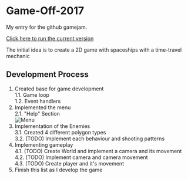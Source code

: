 Game-Off-2017
=============

My entry for the github gamejam.

[Click here to run the current version](https://rawgit.com/GuilhermeRossato/game-off-2017/master/index.html)

The initial idea is to create a 2D game with spaceships with a time-travel mechanic

Development Process
-------------

1. Created base for game development  
	1.1. Game loop  
	1.2. Event handlers  
2. Implemented the menu  
	2.1. "Help" Section  
![Menu](https://rawgit.com/GuilhermeRossato/game-off-2017/master/Images/Development/menu.gif)  
3. Implementation of the Enemies  
	3.1. Created 4 different polygon types  
	3.2. (TODO) Implement each behaviour and shooting patterns  
4. Implementing gameplay  
	4.1. (TODO) Create World and implement a camera and its movement  
	4.2. (TODO) Implement camera and camera movement  
	4.3. (TODO) Create player and it's movement  
5. Finish this list as I develop the game